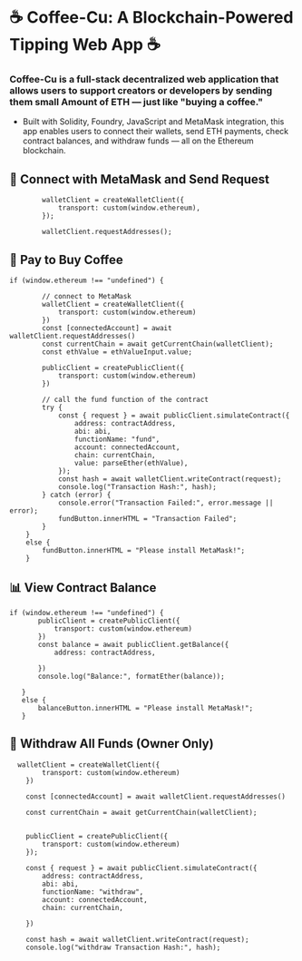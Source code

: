 # ☕ Coffee-Cu: A Blockchain-Powered Tipping Web App ☕

### Coffee-Cu is a full-stack decentralized web application that allows users to support creators or developers by sending them small Amount of ETH  — just like "buying a coffee."

- Built with  Solidity, Foundry, JavaScript and MetaMask integration, this app enables users to connect their wallets, send ETH payments, check contract balances, and withdraw funds — all on the Ethereum blockchain.

## 🦊 Connect with MetaMask and Send Request

```
        walletClient = createWalletClient({
            transport: custom(window.ethereum),
        });

        walletClient.requestAddresses();

```

## 💸 Pay to Buy Coffee

```
if (window.ethereum !== "undefined") {

        // connect to MetaMask 
        walletClient = createWalletClient({
            transport: custom(window.ethereum)
        })
        const [connectedAccount] = await walletClient.requestAddresses()
        const currentChain = await getCurrentChain(walletClient);
        const ethValue = ethValueInput.value;

        publicClient = createPublicClient({
            transport: custom(window.ethereum)
        })

        // call the fund function of the contract
        try {
            const { request } = await publicClient.simulateContract({
                address: contractAddress,
                abi: abi,
                functionName: "fund",
                account: connectedAccount,
                chain: currentChain,
                value: parseEther(ethValue),
            });
            const hash = await walletClient.writeContract(request);
            console.log("Transaction Hash:", hash);
        } catch (error) {
            console.error("Transaction Failed:", error.message || error);
            fundButton.innerHTML = "Transaction Failed";
        }
    }
    else {
        fundButton.innerHTML = "Please install MetaMask!";
    }
 ``` 

 ## 📊 View Contract Balance

 ```
 if (window.ethereum !== "undefined") {
        publicClient = createPublicClient({
            transport: custom(window.ethereum)
        })
        const balance = await publicClient.getBalance({
            address: contractAddress,

        })
        console.log("Balance:", formatEther(balance));

    }
    else {
        balanceButton.innerHTML = "Please install MetaMask!";
    }
```

## 🔐 Withdraw All Funds (Owner Only)

``` 
  walletClient = createWalletClient({
        transport: custom(window.ethereum)
    })

    const [connectedAccount] = await walletClient.requestAddresses()

    const currentChain = await getCurrentChain(walletClient);


    publicClient = createPublicClient({
        transport: custom(window.ethereum)
    });

    const { request } = await publicClient.simulateContract({
        address: contractAddress,
        abi: abi,
        functionName: "withdraw",
        account: connectedAccount,
        chain: currentChain,

    })

    const hash = await walletClient.writeContract(request);
    console.log("withdraw Transaction Hash:", hash);
``` 

